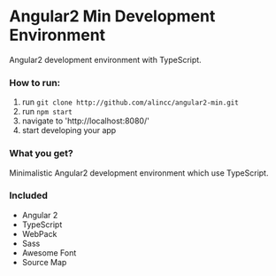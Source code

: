 # Angular2 Min Development Environment
Angular2 development environment with TypeScript.

### How to run:
1. run `git clone http://github.com/alincc/angular2-min.git`
2. run `npm start`
4. navigate to 'http://localhost:8080/'
5. start developing your app

### What you get?
Minimalistic Angular2 development environment which use TypeScript.
  

### Included 
- Angular 2
- TypeScript
- WebPack
- Sass
- Awesome Font
- Source Map